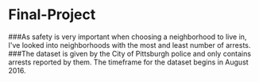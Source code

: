 # Final-Project
###As safety is very important when choosing a neighborhood to live in, I've looked into neighborhoods with the most and least number of arrests.
###The dataset is given by the City of Pittsburgh police and only contains arrests reported by them. The timeframe for the dataset begins in August 2016.
